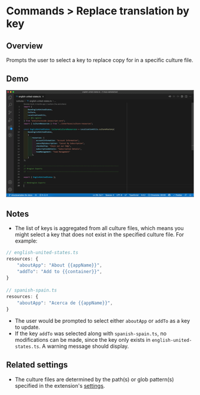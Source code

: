 # Commands > Replace translation by key

## Overview

Prompts the user to select a key to replace copy for in a specific culture file.

## Demo

![demo gif for 'Replace translation by key' command](../../static/assets/examples/replace-translation-by-key.gif)

## Notes

-   The list of keys is aggregated from all culture files, which means you might select a key that does not exist in the specified culture file. For example:

<!-- prettier-ignore -->
```ts
// english-united-states.ts
resources: {
    "aboutApp": "About {{appName}}",
    "addTo": "Add to {{container}}",
}

// spanish-spain.ts
resources: {
    "aboutApp": "Acerca de {{appName}}",
}
```

-   The user would be prompted to select either `aboutApp` or `addTo` as a key to update.
-   If the key `addTo` was selected along with `spanish-spain.ts`, no modifications can be made, since the key only exists in `english-united-states.ts`. A warning message should display.

## Related settings

-   The culture files are determined by the path(s) or glob pattern(s) specified in the extension's [settings](../settings/culture-file-paths).
